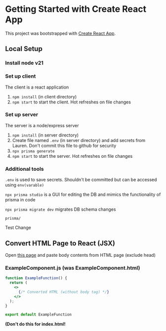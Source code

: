 # Getting Started with Create React App

This project was bootstrapped with [Create React App](https://github.com/facebook/create-react-app).

## Local Setup

### Install node v21
### Set up client
The client is a react application
1. `npm install` (in client directory)
2. `npm start` to start the client. Hot refreshes on file changes

### Set up server
The server is a node/express server
1. `npm install` (in server directory)
2. Create file named `.env` (in server directory) and add secrets from Lauren. Don't commit this file to github for security
3. `npx prisma generate`
4. `npm start` to start the server. Hot refreshes on file changes

### Additional tools
`.env` is used to save secrets. Shouldn't be committed but can be accessed using `env(varable)`  

`npx prisma studio` is a GUI for editing the DB and mimics the functionality of prisma in code  

`npx prisma migrate dev` migrates DB schema changes  

`prisma/`

Test Change


## Convert HTML Page to React (JSX)
Open [this page](https://transform.tools/html-to-jsx) and paste body contents from HTML page (exclude head)
### ExampleComponent.js (was ExampleComponent.html)
```jsx
function ExampleFunction() {
  return (
    <>
      {/* Converted HTML (without body tag) */}
    </>
  );
}

export default ExampleFunction
```
**(Don't do this for index.html!**
